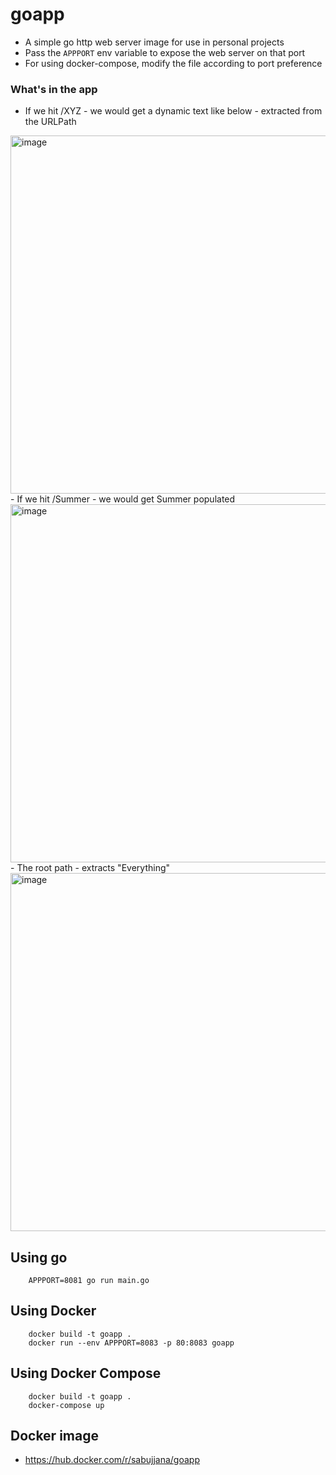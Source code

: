 # goapp
 - A simple go http web server image for use in personal projects
 - Pass the `APPPORT` env variable to expose the web server on that port
 - For using docker-compose, modify the file according to port preference

### What's in the app
 - If we hit /XYZ - we would get a dynamic text like below - extracted from the URLPath
<img width="573" alt="image" src="https://user-images.githubusercontent.com/39147514/222353686-35cfac89-7f9e-47d3-a8c4-10525d5980be.png">
 - If we hit /Summer - we would get Summer populated
<img width="573" alt="image" src="https://user-images.githubusercontent.com/39147514/222353823-0efdac71-733e-443e-86f8-52eddd0afc5a.png">
 - The root path - extracts "Everything"
<img width="573" alt="image" src="https://user-images.githubusercontent.com/39147514/222353942-d6428298-411d-45f2-9faa-74db8aad93d8.png">


## Using go
```
    APPPORT=8081 go run main.go
```

## Using Docker
```
    docker build -t goapp .
    docker run --env APPPORT=8083 -p 80:8083 goapp
```

## Using Docker Compose
```
    docker build -t goapp .
    docker-compose up
```

## Docker image
- https://hub.docker.com/r/sabujjana/goapp
